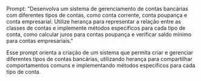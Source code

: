 Prompt: "Desenvolva um sistema de gerenciamento de contas bancárias com diferentes tipos de contas, como conta corrente, conta poupança e conta empresarial. Utilize herança para representar a relação entre as classes de contas e implemente métodos específicos para cada tipo de conta, como calcular juros para contas poupança e verificar saldo mínimo para contas empresariais."

Esse prompt orienta a criação de um sistema que permita criar e gerenciar diferentes tipos de contas bancárias, utilizando herança para compartilhar comportamentos comuns e implementando métodos específicos para cada tipo de conta.






